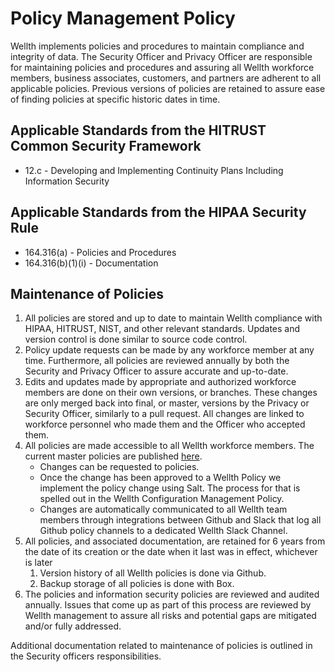 # Policy Management Policy

Wellth implements policies and procedures to maintain compliance and integrity of data. The Security Officer and Privacy Officer are responsible for maintaining policies and procedures and assuring all Wellth workforce members, business associates, customers, and partners are adherent to all applicable policies. Previous versions of policies are retained to assure ease of finding policies at specific historic dates in time.

## Applicable Standards from the HITRUST Common Security Framework

* 12.c - Developing and Implementing Continuity Plans Including Information Security

## Applicable Standards from the HIPAA Security Rule

* 164.316(a) - Policies and Procedures
* 164.316(b)(1)(i) - Documentation

## Maintenance of Policies

1. All policies are stored and up to date to maintain Wellth compliance with HIPAA, HITRUST, NIST, and other relevant standards. Updates and version control is done similar to source code control.
2. Policy update requests can be made by any workforce member at any time. Furthermore, all policies are reviewed annually by both the Security and Privacy Officer to assure accurate and up-to-date.
3. Edits and updates made by appropriate and authorized workforce members are done on their own versions, or branches. These changes are only merged back into final, or master, versions by the Privacy or Security Officer, similarly to a pull request. All changes are linked to workforce personnel who made them and the Officer who accepted them.
4. All policies are made accessible to all Wellth workforce members. The current master policies are published [here](https://wellthapp.com/policy/).
	* Changes can be requested to policies.
	* Once the change has been approved to a Wellth Policy we implement the policy change using Salt. The process for that is spelled out in the Wellth Configuration Management Policy.
	* Changes are automatically communicated to all Wellth team members through integrations between Github and Slack that log all Github policy channels to a dedicated Wellth Slack Channel.
5. All policies, and associated documentation, are retained for 6 years from the date of its creation or the date when it last was in effect, whichever is later
	1. Version history of all Wellth policies is done via Github.
	2. Backup storage of all policies is done with Box.
6. The policies and information security policies are reviewed and audited annually. Issues that come up as part of this process are reviewed by Wellth management to assure all risks and potential gaps are mitigated and/or fully addressed.

Additional documentation related to maintenance of policies is outlined in the Security officers responsibilities.
